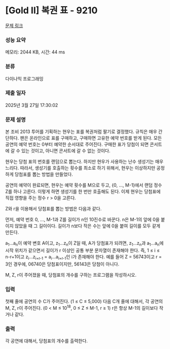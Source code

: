 # [Gold II] 복권 표 - 9210 

[문제 링크](https://www.acmicpc.net/problem/9210) 

### 성능 요약

메모리: 2044 KB, 시간: 44 ms

### 분류

다이나믹 프로그래밍

### 제출 일자

2025년 3월 27일 17:30:02

### 문제 설명

<p>본 조비 2013 투어를 기획하는 현우는 표를 복권처럼 팔기로 결정했다. 규칙은 매우 간단하다. 팬은 온라인으로 표를 구매하고, 구매하면 고유한 예약 번호를 받게 된다. 모든 공연의 예약 번호는 0부터 예약한 순서대로 주어진다. 구매한 표가 당첨이 되면 콘서트에 갈 수 있는 것이고, 아니면 콘서트에 갈 수 없는 것이다.</p>

<p>현우는 당첨 표의 번호를 랜덤으로 뽑는다. 하지만 현우가 사용하는 난수 생성기는 매우 느리다. 따라서, 생성기를 호출하는 횟수를 최소로 하기 위해서, 현우는 이상하지만 공정하게 당첨표를 뽑는 방법을 만들었다.</p>

<p>공연의 예약이 완료되면, 현우는 예약 횟수를 M으로 두고, {0, ..., M-1}에서 랜덤 정수 Z를 하나 고른다. 이렇게 하면 생성기를 한 번만 호출해도 된다. 이제 현우는 당첨표에 직접 영향을 주는 정수 r > 0을 고른다.</p>

<p>Z와 r을 이용해서 당첨표를 뽑는 방법은 다음과 같다.</p>

<p>먼저, 예약 번호 0, ..., M-1과 Z를 길이가 n인 10진수로 바꾼다. n은 M-1의 앞에 0을 붙이지 않았을 때 그 길이이다. 길이가 n보다 작은 수는 앞에 0을 붙여 길이를 모두 같게 만든다.</p>

<p>a<sub>1</sub>...a<sub>n</sub>이 예약 변호 A이고, z<sub>1</sub>...z<sub>n</sub>이 Z일 때, A가 당첨표가 되려면, z<sub>1</sub>...z<sub>n</sub>과 a<sub>1</sub>...a<sub>n</sub>에 시작 위치가 같으면서 길이가 r 이상인 공통 부분 문자열이 존재해야 한다. 즉, 1 ≤ i ≤ n-r+1이고 z<sub>i</sub>...z<sub>i+r-1</sub> = a<sub>i</sub>...a<sub>i+r-1</sub>인 i가 존재해야 한다. 예를 들어 Z = 56743이고 r = 3인 경우에, 06740은 당첨표이지만, 56143은 당첨이 아니다.</p>

<p>M, Z, r이 주어졌을 때, 당첨표의 개수를 구하는 프로그램을 작성하시오.</p>

### 입력 

 <p>첫째 줄에 공연의 수 C가 주어진다. (1 ≤ C ≤ 5,000) 다음 C개 줄에 대해서, 각 공연의 M, Z, r이 주어진다. (0 < M ≤ 10<sup>18</sup>, 0 ≤ Z ≤ M-1, r ≥ 1) r은 항상 M-1의 길이보다 작거나 같다.</p>

### 출력 

 <p>각 공연에 대해서, 당첨표의 개수를 출력한다.</p>

